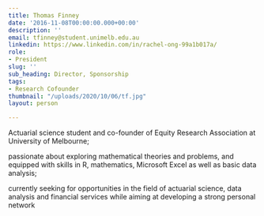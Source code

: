 ```yaml
---
title: Thomas Finney
date: '2016-11-08T00:00:00.000+00:00'
description: ''
email: tfinney@student.unimelb.edu.au
linkedin: https://www.linkedin.com/in/rachel-ong-99a1b017a/
role:
- President
slug: ''
sub_heading: Director, Sponsorship
tags:
- Research Cofounder
thumbnail: "/uploads/2020/10/06/tf.jpg"
layout: person

---
```

Actuarial science student and co-founder of Equity Research Association at University of Melbourne;

passionate about exploring mathematical theories and problems, and equipped with skills in R, mathematics, Microsoft Excel as well as basic data analysis;

currently seeking for opportunities in the field of actuarial science, data analysis and financial services while aiming at developing a strong personal network